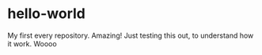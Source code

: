 # hello-world
My first every repository. Amazing!
Just testing this out, to understand how it work. Woooo
